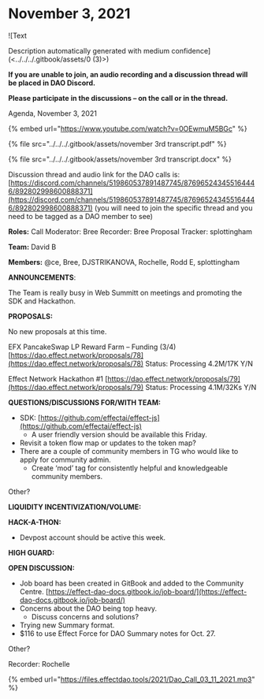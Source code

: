 # November 3, 2021

![Text

Description automatically generated with medium confidence](<../../../.gitbook/assets/0 (3)>)‌

​​**If you are unable to join, an audio recording and a discussion thread will be placed in DAO Discord.**

**Please participate in the discussions – on the call or in the thread.**

Agenda, November 3, 2021

{% embed url="https://www.youtube.com/watch?v=0OEwmuM5BGc" %}

{% file src="../../../.gitbook/assets/november 3rd transcript.pdf" %}

{% file src="../../../.gitbook/assets/november 3rd transcript.docx" %}

Discussion thread and audio link for the DAO calls is: [https://discord.com/channels/519860537891487745/876965243455164446/892802998600888371](https://discord.com/channels/519860537891487745/876965243455164446/892802998600888371) (you will need to join the specific thread and you need to be tagged as a DAO member to see)

‌**Roles:** Call Moderator: Bree Recorder: Bree Proposal Tracker: splottingham

**Team:** David B

**Members:** @ce, Bree, DJSTRIKANOVA, Rochelle, Rodd E, splottingham

**ANNOUNCEMENTS**:

The Team is really busy in Web Summitt on meetings and promoting the SDK and Hackathon.

**PROPOSALS:**

No new proposals at this time.

EFX PancakeSwap LP Reward Farm – Funding (3/4) [https://dao.effect.network/proposals/78](https://dao.effect.network/proposals/78) Status: Processing 4.2M/17K Y/N

Effect Network Hackathon #1 [https://dao.effect.network/proposals/79](https://dao.effect.network/proposals/79) Status: Processing 4.1M/32Ks Y/N

**QUESTIONS/DISCUSSIONS FOR/WITH TEAM:**

* SDK: [https://github.com/effectai/effect-js](https://github.com/effectai/effect-js)
  * A user friendly version should be available this Friday.
* Revisit a token flow map or updates to the token map?
* There are a couple of community members in TG who would like to apply for community admin.
  * Create ‘mod’ tag for consistently helpful and knowledgeable community members.

Other?

**LIQUIDITY INCENTIVIZATION/VOLUME:**

**HACK-A-THON:**

* Devpost account should be active this week.

**HIGH GUARD:**

**OPEN DISCUSSION:**

* Job board has been created in GitBook and added to the Community Centre. [https://effect-dao-docs.gitbook.io/job-board/](https://effect-dao-docs.gitbook.io/job-board/)
* Concerns about the DAO being top heavy.
  * Discuss concerns and solutions?
* Trying new Summary format.
* $116 to use Effect Force for DAO Summary notes for Oct. 27.

Other?

Recorder: Rochelle

{% embed url="https://files.effectdao.tools/2021/Dao_Call_03_11_2021.mp3" %}
